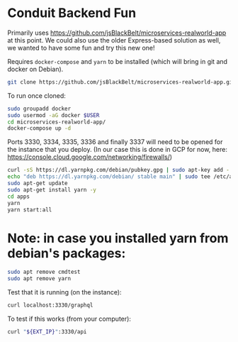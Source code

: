 # Conduit Backend Fun
Primarily uses https://github.com/jsBlackBelt/microservices-realworld-app at this point. 
We could also use the older Express-based solution as well, we wanted to have some fun and try this new one!


Requires `docker-compose` and `yarn` to be installed (which will bring in git and docker on Debian). 

```bash
git clone https://github.com/jsBlackBelt/microservices-realworld-app.git
```

To run once cloned: 

```bash
sudo groupadd docker
sudo usermod -aG docker $USER
cd microservices-realworld-app/
docker-compose up -d
```

Ports 3330, 3334, 3335, 3336 and finally 3337 will need to be opened for the instance that you deploy. (In our case this is done in GCP for now, here: https://console.cloud.google.com/networking/firewalls/)

```bash
curl -sS https://dl.yarnpkg.com/debian/pubkey.gpg | sudo apt-key add -
echo "deb https://dl.yarnpkg.com/debian/ stable main" | sudo tee /etc/apt/sources.list.d/yarn.list
sudo apt-get update
sudo apt-get install yarn -y
cd apps
yarn
yarn start:all
```

# Note: in case you installed yarn from debian's packages: 

```bash
sudo apt remove cmdtest
sudo apt remove yarn
```

Test that it is running (on the instance):

```bash
curl localhost:3330/graphql
```

To test if this works (from your computer):

```bash
curl "${EXT_IP}":3330/api
```

